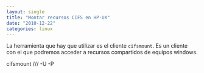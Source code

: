 ```yaml
---
layout: single
title: "Montar recursos CIFS en HP-UX"
date: "2010-12-22"
categories: linux
---
```


La herramienta que hay que utilizar es el cliente `cifsmount`. Es un cliente con el que podremos acceder a recursos compartidos de equipos windows.

cifsmount /// -U -P
